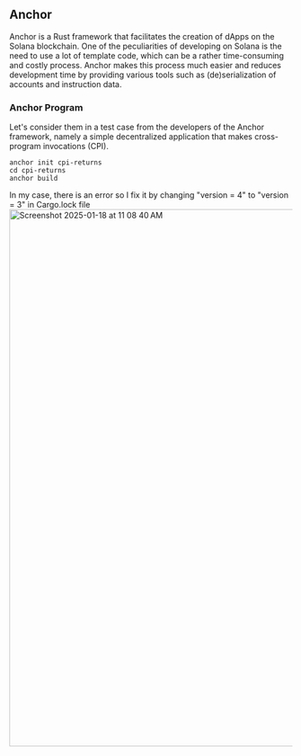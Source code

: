 ## Anchor

Anchor is a Rust framework that facilitates the creation of dApps on the Solana blockchain.
One of the peculiarities of developing on Solana is the need to use a lot of template code, 
which can be a rather time-consuming and costly process. Anchor makes this process much easier and 
reduces development time by providing various tools such as (de)serialization of accounts and instruction data.

### Anchor Program
Let's consider them in a test case from the developers of the Anchor framework, 
namely a simple decentralized application that makes cross-program invocations (CPI). 

```
anchor init cpi-returns
cd cpi-returns
anchor build
```

In my case, there is an error so I fix it by changing "version = 4" to "version = 3" in Cargo.lock file
<img width="956" alt="Screenshot 2025-01-18 at 11 08 40 AM" src="https://github.com/user-attachments/assets/4fbcc37a-f181-4681-95d4-73924780a7d7" />


